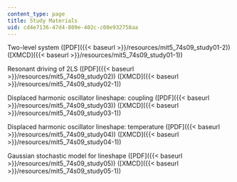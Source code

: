 ```yaml
---
content_type: page
title: Study Materials
uid: cd4e7136-47d4-809e-402c-c08e932758aa
---
```


Two-level system ([PDF]({{< baseurl >}}/resources/mit5_74s09_study01-2)) ([XMCD]({{< baseurl >}}/resources/mit5_74s09_study01-1))

Resonant driving of 2LS ([PDF]({{< baseurl >}}/resources/mit5_74s09_study02)) ([XMCD]({{< baseurl >}}/resources/mit5_74s09_study02-1))

Displaced harmonic oscillator lineshape: coupling ([PDF]({{< baseurl >}}/resources/mit5_74s09_study03)) ([XMCD]({{< baseurl >}}/resources/mit5_74s09_study03-1))

Displaced harmonic oscillator lineshape: temperature ([PDF]({{< baseurl >}}/resources/mit5_74s09_study04)) ([XMCD]({{< baseurl >}}/resources/mit5_74s09_study04-1))

Gaussian stochastic model for lineshape ([PDF]({{< baseurl >}}/resources/mit5_74s09_study05)) ([XMCD]({{< baseurl >}}/resources/mit5_74s09_study05-1))